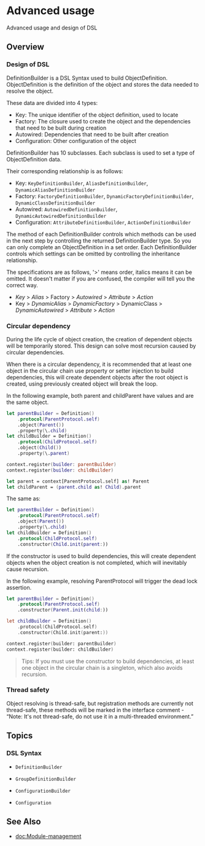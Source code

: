 # Advanced usage

Advanced usage and design of DSL

## Overview

### Design of DSL

DefinitionBuilder is a DSL Syntax used to build ObjectDefinition.
ObjectDefinition is the definition of the object and stores the data needed to resolve the object.

These data are divided into 4 types:
* Key: The unique identifier of the object definition, used to locate
* Factory: The closure used to create the object and the dependencies that need to be built during creation
* Autowired: Dependencies that need to be built after creation
* Configuration: Other configuration of the object

DefinitionBuilder has 10 subclasses. Each subclass is used to set a type of ObjectDefinition data.

Their corresponding relationship is as follows:
* Key: ``KeyDefinitionBuilder``, ``AliasDefinitionBuilder``, ``DynamicAliasDefinitionBuilder``
* Factory: ``FactoryDefinitionBuilder``, ``DynamicFactoryDefinitionBuilder``, ``DynamicClassDefinitionBuilder``
* Autowired: ``AutowiredDefinitionBuilder``, ``DynamicAutowiredDefinitionBuilder``
* Configuration: ``AttributeDefinitionBuilder``, ``ActionDefinitionBuilder``

The method of each DefinitionBuilder controls which methods can be used in the next step by controlling the returned DefinitionBuilder type. So you can only complete an ObjectDefinition in a set order. Each DefinitionBuilder controls which settings can be omitted by controlling the inheritance relationship.

The specifications are as follows, '>' means order, italics means it can be omitted. It doesn't matter if you are confused, the compiler will tell you the correct way.

* *Key* > *Alias* > Factory > *Autowired* > *Attribute* > *Action*
* Key > *DynamicAlias* > *DynamicFactory* > DynamicClass  > *DynamicAutowired* > *Attribute* > *Action*

### Circular dependency

During the life cycle of object creation, the creation of dependent objects will be temporarily stored. This design can solve most recursion caused by circular dependencies.

When there is a circular dependency, it is recommended that at least one object in the circular chain use property or setter injection to build dependencies, this will create dependent objects after the root object is created, using previously created object will break the loop.

In the following example, both parent and childParent have values and are the same object.

```swift
let parentBuilder = Definition()
    .protocol(ParentProtocol.self)
    .object(Parent())
    .property(\.child)
let childBuilder = Definition()
    .protocol(ChildProtocol.self)
    .object(Child())
    .property(\.parent)

context.register(builder: parentBuilder)
context.register(builder: childBuilder)

let parent = context[ParentProtocol.self] as! Parent
let childParent = (parent.child as! Child).parent
```
The same as:
```swift
let parentBuilder = Definition()
    .protocol(ParentProtocol.self)
    .object(Parent())
    .property(\.child)
let childBuilder = Definition()
    .protocol(ChildProtocol.self)
    .constructor(Child.init(parent:))
```

If the constructor is used to build dependencies, this will create dependent objects when the object creation is not completed, which will inevitably cause recursion.

In the following example, resolving ParentProtocol will trigger the dead lock assertion.

```swift
let parentBuilder = Definition()
    .protocol(ParentProtocol.self)
    .constructor(Parent.init(child:))

let childBuilder = Definition()
    .protocol(ChildProtocol.self)
    .constructor(Child.init(parent:))

context.register(builder: parentBuilder)
context.register(builder: childBuilder)
``` 

> Tips: If you must use the constructor to build dependencies, at least one object in the circular chain is a singleton, which also avoids recursion.

### Thread safety

Object resolving is thread-safe, but registration methods are currently not thread-safe, these methods will be marked in the interface comment - “Note: It's not thread-safe, do not use it in a multi-threaded environment.”

## Topics

### DSL Syntax

- ``DefinitionBuilder``

- ``GroupDefinitionBuilder``

- ``ConfigurationBuilder``

- ``Configuration``

## See Also

- <doc:Module-management>
